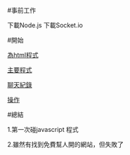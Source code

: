 #事前工作

下載Node.js
下載Socket.io

#開始


[為html程式](https://github.com/110810550/home/blob/main/views/index.html)


[主要程式](https://github.com/110810550/home/blob/main/index.js)


[聊天紀錄](https://github.com/110810550/home/blob/main/records.js)


[操作](https://drive.google.com/file/d/1GjqhksFPouBy13mohTCBfiAc7DZ03N5-/view?usp=sharing)




#總結

1.第一次碰javascript 程式


2.雖然有找到免費幫人開的網站，但失敗了

